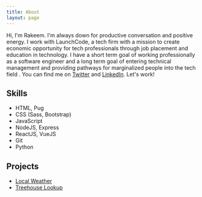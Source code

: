 ```yaml
---
title: About
layout: page
---
```

<!-- ![Profile Image]({{ site.url }}/{{ site.picture }}) -->

<p>Hi, I'm Rakeem. I'm always down for productive conversation and positive energy. I work with LaunchCode, a tech firm with a mission to create economic opportunity for tech professionals through job placement and education in technology. I have a short term goal of working professionally as a software engineer and a long term goal of entering technical management and providing pathways for marginalized people into the tech field . You can find me on <a href='https://www.twitter.com/rthom4s'>Twitter</a> and <a href='https://www.linkedin.com/in/rakeemthomas/'>LinkedIn</a>. Let's work!</p>

<h2>Skills</h2>

<ul class="skill-list">
	<li>HTML, Pug</li>
	<li>CSS (Sass, Bootstrap)</li>
	<li>JavaScript</li>
	<li>NodeJS, Express</li>
	<li>ReactJS, VueJS</li>
	<li>Git</li>
	<li>Python</li>
</ul>

<h2>Projects</h2>

<ul>
	<li><a href="https://github.com/rthomas29/local-weather">Local Weather</a></li>
	<li><a href="https://github.com/rthomas29/treehouse-lookup">Treehouse Lookup</a></li>
</ul>
